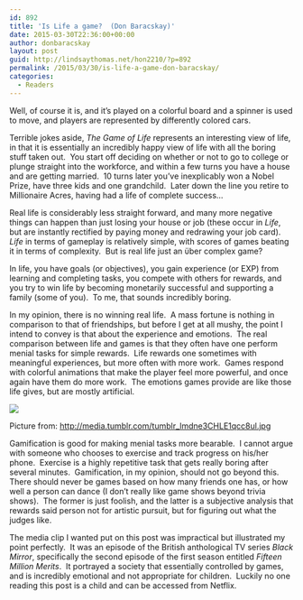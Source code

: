 ```yaml
---
id: 892
title: 'Is Life a game?  (Don Baracskay)'
date: 2015-03-30T22:36:00+00:00
author: donbaracskay
layout: post
guid: http://lindsaythomas.net/hon2210/?p=892
permalink: /2015/03/30/is-life-a-game-don-baracskay/
categories:
  - Readers
---
```

Well, of course it is, and it’s played on a colorful board and a spinner is used to move, and players are represented by differently colored cars.

Terrible jokes aside, _The Game of Life_ represents an interesting view of life, in that it is essentially an incredibly happy view of life with all the boring stuff taken out.  You start off deciding on whether or not to go to college or plunge straight into the workforce, and within a few turns you have a house and are getting married.  10 turns later you’ve inexplicably won a Nobel Prize, have three kids and one grandchild.  Later down the line you retire to Millionaire Acres, having had a life of complete success…

Real life is considerably less straight forward, and many more negative things can happen than just losing your house or job (these occur in _Life_, but are instantly rectified by paying money and redrawing your job card).  _Life_ in terms of gameplay is relatively simple, with scores of games beating it in terms of complexity.  But is real life just an ϋber complex game?

In life, you have goals (or objectives), you gain experience (or EXP) from learning and completing tasks, you compete with others for rewards, and you try to win life by becoming monetarily successful and supporting a family (some of you).  To me, that sounds incredibly boring.

In my opinion, there is no winning real life.  A mass fortune is nothing in comparison to that of friendships, but before I get at all mushy, the point I intend to convey is that about the experience and emotions.  The real comparison between life and games is that they often have one perform menial tasks for simple rewards.  Life rewards one sometimes with meaningful experiences, but more often with more work.  Games respond with colorful animations that make the player feel more powerful, and once again have them do more work.  The emotions games provide are like those life gives, but are mostly artificial.

![](http://media.tumblr.com/tumblr_lmdne3CHLE1qcc8ul.jpg)

Picture from: http://media.tumblr.com/tumblr_lmdne3CHLE1qcc8ul.jpg

Gamification is good for making menial tasks more bearable.  I cannot argue with someone who chooses to exercise and track progress on his/her phone.  Exercise is a highly repetitive task that gets really boring after several minutes.  Gamification, in my opinion, should not go beyond this.  There should never be games based on how many friends one has, or how well a person can dance (I don’t really like game shows beyond trivia shows).  The former is just foolish, and the latter is a subjective analysis that rewards said person not for artistic pursuit, but for figuring out what the judges like.

The media clip I wanted put on this post was impractical but illustrated my point perfectly.  It was an episode of the British anthological TV series _Black Mirror_, specifically the second episode of the first season entitled _Fifteen Million Merits_.  It portrayed a society that essentially controlled by games, and is incredibly emotional and not appropriate for children.  Luckily no one reading this post is a child and can be accessed from Netflix.